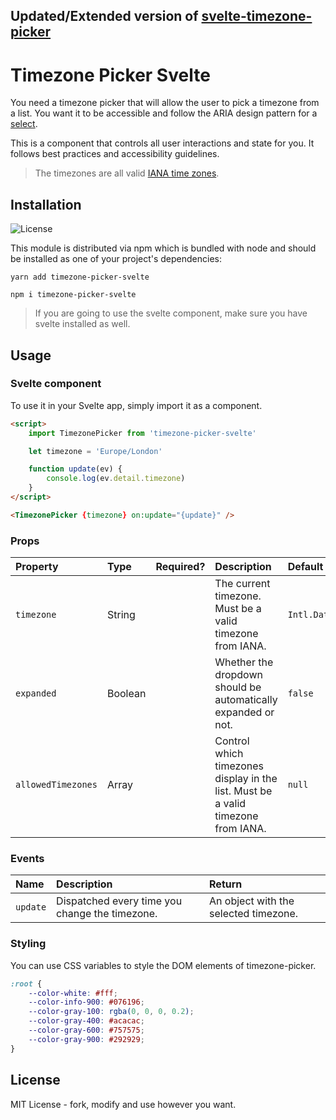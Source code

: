## Updated/Extended version of [svelte-timezone-picker](https://github.com/tricinel/svelte-timezone-picker)
# Timezone Picker Svelte

You need a timezone picker that will allow the user to pick a timezone from a list. You want it to be accessible and follow the ARIA design pattern for a [select](https://www.w3.org/TR/wai-aria-practices/examples/listbox/listbox-collapsible.html).

This is a component that controls all user interactions and state for you. It follows best practices and accessibility guidelines.

> The timezones are all valid [IANA time zones](https://www.iana.org/time-zones).

## Installation

![License][license-badge]

This module is distributed via npm which is bundled with node and should be installed as one of your project's dependencies:

```
yarn add timezone-picker-svelte
```

```
npm i timezone-picker-svelte
```

> If you are going to use the svelte component, make sure you have svelte installed as well.

## Usage

### Svelte component

To use it in your Svelte app, simply import it as a component.

```html
<script>
	import TimezonePicker from 'timezone-picker-svelte'

	let timezone = 'Europe/London'

	function update(ev) {
		console.log(ev.detail.timezone)
	}
</script>

<TimezonePicker {timezone} on:update="{update}" />
```

### Props

| Property           | Type    | Required? | Description                                                                      | Default                                            |
| :----------------- | :------ | :-------: | :------------------------------------------------------------------------------- | :------------------------------------------------- |
| `timezone`         | String  |           | The current timezone. Must be a valid timezone from IANA.                        | `Intl.DateTimeFormat().resolvedOptions().timeZone` |
| `expanded`         | Boolean |           | Whether the dropdown should be automatically expanded or not.                    | `false`                                            |
| `allowedTimezones` | Array   |           | Control which timezones display in the list. Must be a valid timezone from IANA. | `null`                                             |

### Events

| Name     | Description                                    | Return                                |
| :------- | :--------------------------------------------- | :------------------------------------ |
| `update` | Dispatched every time you change the timezone. | An object with the selected timezone. |

### Styling

You can use CSS variables to style the DOM elements of timezone-picker.

```css
:root {
	--color-white: #fff;
	--color-info-900: #076196;
	--color-gray-100: rgba(0, 0, 0, 0.2);
	--color-gray-400: #acacac;
	--color-gray-600: #757575;
	--color-gray-900: #292929;
}
```

## License

MIT License - fork, modify and use however you want.

[license-badge]: https://img.shields.io/npm/l/svelte-timezone-picker.svg?style=flat-square
